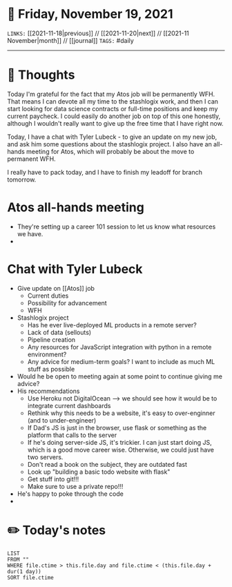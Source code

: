 # 📅 Friday, November 19, 2021
`LINKS:` [[2021-11-18|previous]] // [[2021-11-20|next]] // [[2021-11 November|month]] // [[journal]] 
`TAGS:` #daily

---
# 💭 Thoughts
Today I'm grateful for the fact that my Atos job will be permanently WFH. That means I can devote all my time to the stashlogix work, and then I can start looking for data science contracts or full-time positions and keep my current paycheck. I could easily do another job on top of this one honestly, although I wouldn't really want to give up the free time that I have right now. 

Today, I have a chat with Tyler Lubeck - to give an update on my new job, and ask him some questions about the stashlogix project. I also have an all-hands meeting for Atos, which will probably be about the move to permanent WFH. 

I really have to pack today, and I have to finish my leadoff for branch tomorrow. 

# Atos all-hands meeting
- They're setting up a career 101 session to let us know what resources we have. 
- 

# Chat with Tyler Lubeck
- Give update on [[Atos]] job
	- Current duties
	- Possibility for advancement
	- WFH
- Stashlogix project
	- Has he ever live-deployed ML products in a remote server?
	- Lack of data (sellouts)
	- Pipeline creation
	- Any resources for JavaScript integration with python in a remote environment?
	- Any advice for medium-term goals? I want to include as much ML stuff as possible
- Would he be open to meeting again at some point to continue giving me advice?
- His recommendations
	- Use Heroku not DigitalOcean --> we should see how it would be to integrate current dashboards
	- Rethink why this needs to be a website, it's easy to over-enginner (and to under-engineer)
	- If Dad's JS is just in the browser, use flask or something as the platform that calls to the server
	- If he's doing server-side JS, it's trickier. I can just start doing JS, which is a good move career wise. Otherwise, we could just have two servers. 
	- Don't read a book on the subject, they are outdated fast
	- Look up "building a basic todo website with flask"
	- Get stuff into git!!!
	- Make sure to use a private repo!!!
- He's happy to poke through the code
- 

# ✏️ Today's notes
```dataview
LIST 
FROM ""
WHERE file.ctime > this.file.day and file.ctime < (this.file.day + dur(1 day))
SORT file.ctime
```
